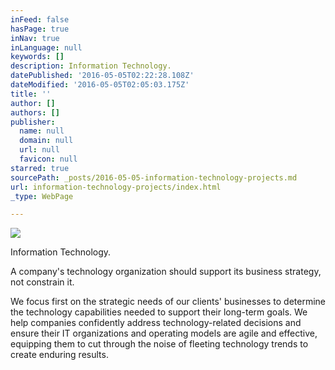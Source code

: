 ```yaml
---
inFeed: false
hasPage: true
inNav: true
inLanguage: null
keywords: []
description: Information Technology.
datePublished: '2016-05-05T02:22:28.108Z'
dateModified: '2016-05-05T02:05:03.175Z'
title: ''
author: []
authors: []
publisher:
  name: null
  domain: null
  url: null
  favicon: null
starred: true
sourcePath: _posts/2016-05-05-information-technology-projects.md
url: information-technology-projects/index.html
_type: WebPage

---
```

![](https://the-grid-user-content.s3-us-west-2.amazonaws.com/0403c8d5-088f-4a10-8130-72ee065d0d10.jpg)

Information Technology.

A company's technology organization should support its business strategy, not constrain it. 

We focus first on the strategic needs of our clients' businesses to determine the technology capabilities needed to support their long-term goals. We help companies confidently address technology-related decisions and ensure their IT organizations and operating models are agile and effective, equipping them to cut through the noise of fleeting technology trends to create enduring results.